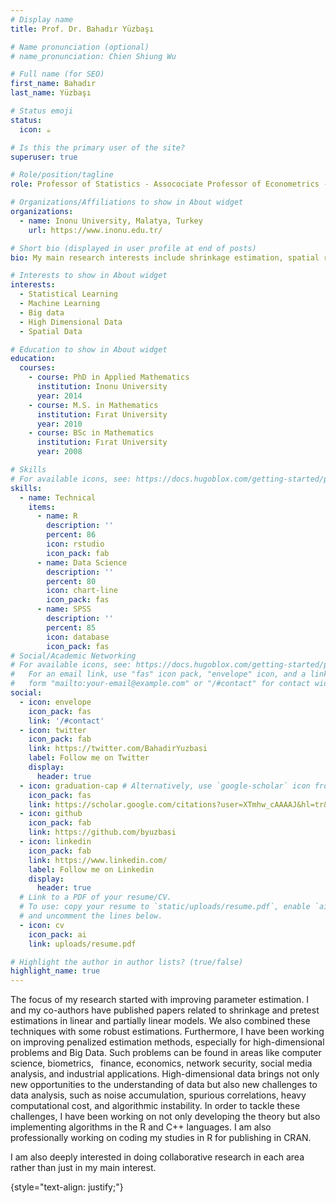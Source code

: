 ```yaml
---
# Display name
title: Prof. Dr. Bahadır Yüzbaşı

# Name pronunciation (optional)
# name_pronunciation: Chien Shiung Wu

# Full name (for SEO)
first_name: Bahadır 
last_name: Yüzbaşı

# Status emoji
status:
  icon: ☕️

# Is this the primary user of the site?
superuser: true

# Role/position/tagline
role: Professor of Statistics - Assocociate Professor of Econometrics - Elected Member of International Statistical Institute 2023 

# Organizations/Affiliations to show in About widget
organizations:
  - name: Inonu University, Malatya, Turkey
    url: https://www.inonu.edu.tr/

# Short bio (displayed in user profile at end of posts)
bio: My main research interests include shrinkage estimation, spatial regression, high-dimensional statistics, big data, and machine learning methods.

# Interests to show in About widget
interests:
  - Statistical Learning
  - Machine Learning
  - Big data
  - High Dimensional Data
  - Spatial Data

# Education to show in About widget
education:
  courses:
    - course: PhD in Applied Mathematics
      institution: Inonu University
      year: 2014
    - course: M.S. in Mathematics
      institution: Fırat University
      year: 2010
    - course: BSc in Mathematics
      institution: Fırat University
      year: 2008

# Skills
# For available icons, see: https://docs.hugoblox.com/getting-started/page-builder/#icons
skills:
  - name: Technical
    items:
      - name: R
        description: ''
        percent: 86
        icon: rstudio
        icon_pack: fab
      - name: Data Science
        description: ''
        percent: 80
        icon: chart-line
        icon_pack: fas
      - name: SPSS
        description: ''
        percent: 85
        icon: database
        icon_pack: fas
# Social/Academic Networking
# For available icons, see: https://docs.hugoblox.com/getting-started/page-builder/#icons
#   For an email link, use "fas" icon pack, "envelope" icon, and a link in the
#   form "mailto:your-email@example.com" or "/#contact" for contact widget.
social:
  - icon: envelope
    icon_pack: fas
    link: '/#contact'
  - icon: twitter
    icon_pack: fab
    link: https://twitter.com/BahadirYuzbasi
    label: Follow me on Twitter
    display:
      header: true
  - icon: graduation-cap # Alternatively, use `google-scholar` icon from `ai` icon pack
    icon_pack: fas
    link: https://scholar.google.com/citations?user=XTmhw_cAAAAJ&hl=tr&oi=ao
  - icon: github
    icon_pack: fab
    link: https://github.com/byuzbasi
  - icon: linkedin
    icon_pack: fab
    link: https://www.linkedin.com/
    label: Follow me on Linkedin
    display:
      header: true
  # Link to a PDF of your resume/CV.
  # To use: copy your resume to `static/uploads/resume.pdf`, enable `ai` icons in `params.yaml`,
  # and uncomment the lines below.
  - icon: cv
    icon_pack: ai
    link: uploads/resume.pdf

# Highlight the author in author lists? (true/false)
highlight_name: true
---
```


The focus of my research started with improving parameter estimation. I and my co-authors have published papers related to shrinkage and pretest estimations in linear and partially linear models. We also combined these techniques with some robust estimations. Furthermore, I have been working on
improving penalized estimation methods, especially for high-dimensional problems and Big Data. Such problems can be found in areas like computer science, biometrics,  finance, economics, network security, social media analysis, and industrial applications. High-dimensional data brings not only new opportunities to the understanding of data but also new challenges to data analysis, such as noise accumulation,
spurious correlations, heavy computational cost, and algorithmic instability. In order to tackle
these challenges, I have been working on not only developing the theory but also implementing
algorithms in the R and C++ languages. I am also professionally working on coding my studies in
R for publishing in CRAN. 

I am also deeply interested in doing collaborative research in each area rather than just in my
main interest.

<script type="text/javascript" id="clustrmaps" src="//cdn.clustrmaps.com/map_v2.js?cl=ffffff&w=a&t=tt&d=Ivy4oMrbYlVA0vsY8bFA4LKLiBP2TRvpN8ub_uN1km8&co=2d78ad&cmo=3acc3a&cmn=ff5353&ct=0f0404"></script>

{style="text-align: justify;"}
